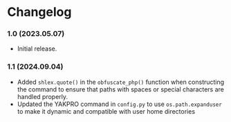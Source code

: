 # Changelog

### 1.0 (2023.05.07)
- Initial release.

### 1.1 (2024.09.04)
- Added `shlex.quote()` in the `obfuscate_php()` function when constructing the command to ensure that paths with spaces or special characters are handled properly. 
- Updated the YAKPRO command in `config.py` to use `os.path.expanduser` to make it dynamic and compatible with user home directories